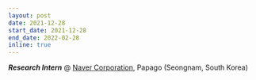 ```yaml
---
layout: post
date: 2021-12-28
start_date: 2021-12-28
end_date: 2022-02-28
inline: true
---
```


***Research Intern*** @ [Naver Corporation](https://www.navercorp.com/), Papago (Seongnam, South Korea)
